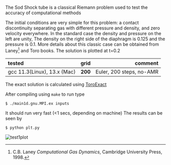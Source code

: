 
The Sod Shock tube is a classical Riemann problem used to test the accuracy of computational methods

The initial conditions are very simple for this problem: a contact discontinuity separating gas with different pressure and density, and zero velocity everywhere. In the standard case the density and pressure on the left are unity, The density on the right side of the diaphragm is 0.125 and the pressure is 0.1. More details about this classic case can be obtained from Laney[^1]  and Toro books.
The solution is plotted at t=0.2

tested       |      grid     | comment
:----------- |:-------------:| -----------:
gcc 11.3(Linux), 13.x (Mac)       | **200**        |  Euler, 200 steps, no-AMR

The exact solution is calculated using [ToroExact](https://github.com/tahandy/ToroExact)


After compiling using `make` to run type
```
$ ./main1d.gnu.MPI.ex inputs
```
It should run very fast (<1 secs, depending on machine)
The results can be seen by

```
$ python plt.py
```

![test1plot](images/test1.png)



[^1]: C.B. Laney *Computational Gas Dynamics*, Cambridge University Press, 1998.
[^2]: E.F. Toro. *Riemann solvers and numerical methods for fluid dynamics: a practical introduction*. Springer, Berlin, New York, 2009.

